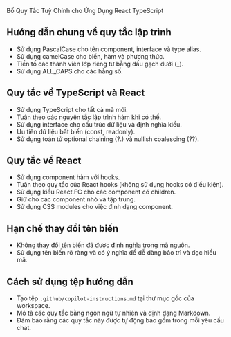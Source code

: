 Bố Quy Tắc Tuỳ Chỉnh cho Ứng Dụng React TypeScript

## Hướng dẫn chung về quy tắc lập trình
- Sử dụng PascalCase cho tên component, interface và type alias.
- Sử dụng camelCase cho biến, hàm và phương thức.
- Tiền tố các thành viên lớp riêng tư bằng dấu gạch dưới (_).
- Sử dụng ALL_CAPS cho các hằng số.

## Quy tắc về TypeScript và React
- Sử dụng TypeScript cho tất cả mã mới.
- Tuân theo các nguyên tắc lập trình hàm khi có thể.
- Sử dụng interface cho cấu trúc dữ liệu và định nghĩa kiểu.
- Ưu tiên dữ liệu bất biến (const, readonly).
- Sử dụng toán tử optional chaining (?.) và nullish coalescing (??).

## Quy tắc về React
- Sử dụng component hàm với hooks.
- Tuân theo quy tắc của React hooks (không sử dụng hooks có điều kiện).
- Sử dụng kiểu React.FC cho các component có children.
- Giữ cho các component nhỏ và tập trung.
- Sử dụng CSS modules cho việc định dạng component.

## Hạn chế thay đổi tên biến
- Không thay đổi tên biến đã được định nghĩa trong mã nguồn.
- Sử dụng tên biến rõ ràng và có ý nghĩa để dễ dàng bảo trì và đọc hiểu mã.

## Cách sử dụng tệp hướng dẫn
- Tạo tệp `.github/copilot-instructions.md` tại thư mục gốc của workspace.
- Mô tả các quy tắc bằng ngôn ngữ tự nhiên và định dạng Markdown.
- Đảm bảo rằng các quy tắc này được tự động bao gồm trong mỗi yêu cầu chat.